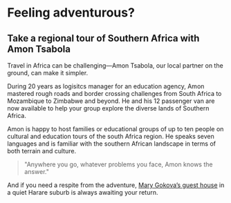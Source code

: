 # Feeling <span class="accent-color-main">adventurous?</span>

## Take a regional tour of Southern Africa with Amon Tsabola
            
Travel in Africa can be challenging&mdash;Amon Tsabola, our local partner on the ground, can make it simpler. 

During 20 years as logisitcs manager for an education agency, Amon mastered rough roads and border crossing challenges from South Africa to Mozambique to Zimbabwe and beyond. He and his 12 passenger van are now available to help your group explore the diverse lands of Southern Africa.

Amon is happy to host families or educational groups of up to ten people on cultural and education tours of the south Africa region. He speaks seven languages and is familiar with the southern African landscape in terms of both terrain and culture.
                
> "Anywhere you go, whatever problems you face, Amon knows the answer."

And if you need a respite from the adventure, [Mary Gokova’s guest house](partners-total-sensitivity) in a quiet Harare suburb is always awaiting your return.